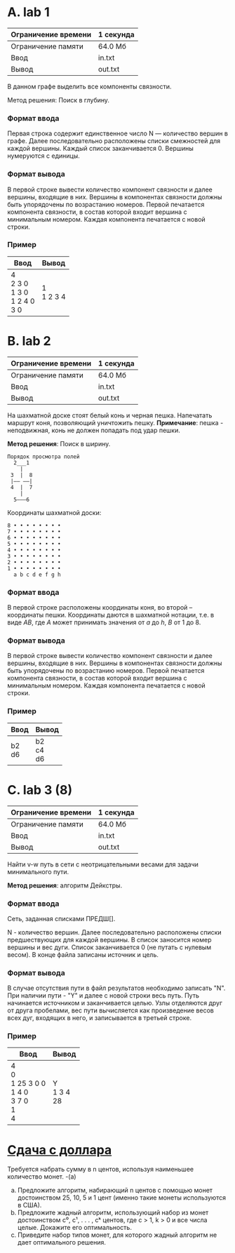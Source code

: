 # A. lab 1
Ограничение времени|1 секунда
-|-
Ограничение памяти|64.0 Мб
Ввод|in.txt
Вывод|out.txt

В данном графе выделить все компоненты связности.

Метод решения: Поиск в глубину.

### Формат ввода
Первая строка содержит единственное число N — количество вершин в графе. Далее последовательно расположены списки смежностей для каждой вершины. Каждый список заканчивается 0. Вершины нумеруются с единицы.

### Формат вывода
В первой строке вывести количество компонент связности и далее вершины, входящие в них. Вершины в компонентах связности должны быть упорядочены по возрастанию номеров. Первой печатается компонента связности, в состав которой входит вершина с минимальным номером. Каждая компонента печатается с новой строки.

### Пример
Ввод|Вывод
-|-
4<br>2 3 0<br>1 3 0<br>1 2 4 0<br>3 0|1<br>1 2 3 4

# B. lab 2
Ограничение времени|1 секунда
-|-
Ограничение памяти|64.0 Мб
Ввод|in.txt
Вывод|out.txt

На шахматной доске стоят белый конь и черная пешка. Напечатать маршрут коня, позволяющий уничтожить пешку.
<strong>Примечание</strong>: пешка - неподвижная, конь не должен попадать под удар пешки.

<strong>Метод решения</strong>: Поиск в ширину.
```
Порядок просмотра полей
  2___1
    |                     
 3  |  8
 |—— ——|
 4  |  7
    |
  5———6
```
Координаты шахматной доски:
```
8 • • • • • • • •
7 • • • • • • • •
6 • • • • • • • •
5 • • • • • • • •
4 • • • • • • • •
3 • • • • • • • •
2 • • • • • • • •
1 • • • • • • • •
  a b c d e f g h
```

### Формат ввода
В первой строке расположены координаты коня, во второй – координаты пешки.
Координаты даются в шахматной нотации, т.е. в виде <em>AB</em>, где <em>A</em> может принимать значения от <em>a</em> до <em>h</em>, <em>B</em> от 1 до 8.</p>

### Формат вывода
В первой строке вывести количество компонент связности и далее вершины, входящие в них. Вершины в компонентах связности должны быть упорядочены по возрастанию номеров. Первой печатается компонента связности, в состав которой входит вершина с минимальным номером. Каждая компонента печатается с новой строки.

### Пример
Ввод|Вывод
-|-
b2<br>d6|b2<br>c4<br>d6

# C. lab 3 (8)
Ограничение времени|1 секунда
-|-
Ограничение памяти|64.0 Мб
Ввод|in.txt
Вывод|out.txt

Найти v-w путь в сети с неотрицательными весами для задачи минимального пути.

<strong>Метод решения</strong>: алгоритм Дейкстры.

### Формат ввода
Сеть, заданная списками ПРЕДШ[].

N - количество вершин. Далее последовательно расположены списки предшествующих для каждой вершины. В список заносится номер вершины и вес дуги. Список заканчивается 0 (не путать с нулевым весом). В конце файла записаны источник и цель.

### Формат вывода
В случае отсутствия пути в файл результатов необходимо записать "N". При наличии пути - "Y" и далее с новой строки весь путь. Путь начинается источником и заканчивается целью. Узлы отделяются друг от друга пробелами, вес пути вычисляется как произведение весов всех дуг, входящих в него, и записывается в третьей строке.

### Пример
Ввод|Вывод
-|-
4<br>0<br>1 25 3 0 0<br>1 4 0<br>3 7 0<br>1<br>4|Y<br>1 3 4<br>28

# [Сдача с доллара](combinatorial_algorithms/readme.md)
Требуется набрать сумму в n центов, используя наименьшее количество монет.
-(а) 

<ol type="a">
  <li>
    Предложите алгоритм, набирающий n центов с помощью монет достоинством 25, 10, 5 и 1 цент (именно такие монеты используются в США).
  </li>
  <li>
    Предложите жадный алгоритм, использующий набор из монет достоинством c⁰, c¹, . . . , cᵏ центов, где c > 1, k > 0 и все числа целые. Докажите его оптимальность.
  </li>
  <li>
    Приведите набор типов монет, для которого жадный алгоритм не дает оптимального решения.
  </li>
</ol>
